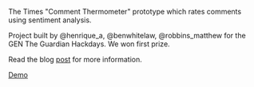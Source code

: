 The Times "Comment Thermometer" prototype which rates comments using sentiment analysis.

Project built by @henrique_a, @benwhitelaw, @robbins_matthew for the GEN The Guardian Hackdays. We won first prize.

Read the blog [post](http://timesdigitaldevelopment.tumblr.com/post/62991711957/re-imagining-comments-the-times-wins-hack-day-with) for more information.

[Demo](http://times-thermomether.herokuapp.com)